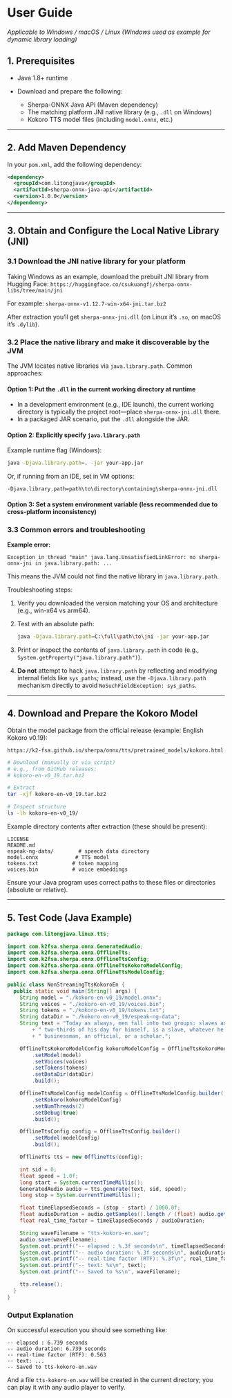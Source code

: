 # User Guide

*Applicable to Windows / macOS / Linux (Windows used as example for dynamic library loading)*

## 1. Prerequisites

* Java 1.8+ runtime
* Download and prepare the following:

  * Sherpa-ONNX Java API (Maven dependency)
  * The matching platform JNI native library (e.g., `.dll` on Windows)
  * Kokoro TTS model files (including `model.onnx`, etc.)

---

## 2. Add Maven Dependency

In your `pom.xml`, add the following dependency:

```xml
<dependency>
  <groupId>com.litongjava</groupId>
  <artifactId>sherpa-onnx-java-api</artifactId>
  <version>1.0.0</version>
</dependency>
```

---

## 3. Obtain and Configure the Local Native Library (JNI)

### 3.1 Download the JNI native library for your platform

Taking Windows as an example, download the prebuilt JNI library from Hugging Face:
`https://huggingface.co/csukuangfj/sherpa-onnx-libs/tree/main/jni`

For example:
`sherpa-onnx-v1.12.7-win-x64-jni.tar.bz2`

After extraction you’ll get `sherpa-onnx-jni.dll` (on Linux it’s `.so`, on macOS it’s `.dylib`).

### 3.2 Place the native library and make it discoverable by the JVM

The JVM locates native libraries via `java.library.path`. Common approaches:

#### Option 1: Put the `.dll` in the current working directory at runtime

* In a development environment (e.g., IDE launch), the current working directory is typically the project root—place `sherpa-onnx-jni.dll` there.
* In a packaged JAR scenario, put the `.dll` alongside the JAR.

#### Option 2: Explicitly specify `java.library.path`

Example runtime flag (Windows):

```sh
java -Djava.library.path=. -jar your-app.jar
```

Or, if running from an IDE, set in VM options:

```
-Djava.library.path=path\to\directory\containing\sherpa-onnx-jni.dll
```

#### Option 3: Set a system environment variable (less recommended due to cross-platform inconsistency)

### 3.3 Common errors and troubleshooting

**Example error:**

```text
Exception in thread "main" java.lang.UnsatisfiedLinkError: no sherpa-onnx-jni in java.library.path: ...
```

This means the JVM could not find the native library in `java.library.path`.

Troubleshooting steps:

1. Verify you downloaded the version matching your OS and architecture (e.g., win-x64 vs arm64).

2. Test with an absolute path:

   ```sh
   java -Djava.library.path=C:\full\path\to\jni -jar your-app.jar
   ```

3. Print or inspect the contents of `java.library.path` in code (e.g., `System.getProperty("java.library.path")`).

4. **Do not** attempt to hack `java.library.path` by reflecting and modifying internal fields like `sys_paths`; instead, use the `-Djava.library.path` mechanism directly to avoid `NoSuchFieldException: sys_paths`.

---

## 4. Download and Prepare the Kokoro Model

Obtain the model package from the official release (example: English Kokoro v0.19):

```
https://k2-fsa.github.io/sherpa/onnx/tts/pretrained_models/kokoro.html
```

```sh
# Download (manually or via script)
# e.g., from GitHub releases:
# kokoro-en-v0_19.tar.bz2

# Extract
tar -xjf kokoro-en-v0_19.tar.bz2

# Inspect structure
ls -lh kokoro-en-v0_19/
```

Example directory contents after extraction (these should be present):

```
LICENSE
README.md
espeak-ng-data/        # speech data directory
model.onnx            # TTS model
tokens.txt           # token mapping
voices.bin           # voice embeddings
```

Ensure your Java program uses correct paths to these files or directories (absolute or relative).

---

## 5. Test Code (Java Example)

```java
package com.litongjava.linux.tts;

import com.k2fsa.sherpa.onnx.GeneratedAudio;
import com.k2fsa.sherpa.onnx.OfflineTts;
import com.k2fsa.sherpa.onnx.OfflineTtsConfig;
import com.k2fsa.sherpa.onnx.OfflineTtsKokoroModelConfig;
import com.k2fsa.sherpa.onnx.OfflineTtsModelConfig;

public class NonStreamingTtsKokoroEn {
  public static void main(String[] args) {
    String model = "./kokoro-en-v0_19/model.onnx";
    String voices = "./kokoro-en-v0_19/voices.bin";
    String tokens = "./kokoro-en-v0_19/tokens.txt";
    String dataDir = "./kokoro-en-v0_19/espeak-ng-data";
    String text = "Today as always, men fall into two groups: slaves and free men. Whoever does not have"
        + " two-thirds of his day for himself, is a slave, whatever he may be: a statesman, a"
        + " businessman, an official, or a scholar.";

    OfflineTtsKokoroModelConfig kokoroModelConfig = OfflineTtsKokoroModelConfig.builder()
        .setModel(model)
        .setVoices(voices)
        .setTokens(tokens)
        .setDataDir(dataDir)
        .build();

    OfflineTtsModelConfig modelConfig = OfflineTtsModelConfig.builder()
        .setKokoro(kokoroModelConfig)
        .setNumThreads(2)
        .setDebug(true)
        .build();

    OfflineTtsConfig config = OfflineTtsConfig.builder()
        .setModel(modelConfig)
        .build();

    OfflineTts tts = new OfflineTts(config);

    int sid = 0;
    float speed = 1.0f;
    long start = System.currentTimeMillis();
    GeneratedAudio audio = tts.generate(text, sid, speed);
    long stop = System.currentTimeMillis();

    float timeElapsedSeconds = (stop - start) / 1000.0f;
    float audioDuration = audio.getSamples().length / (float) audio.getSampleRate();
    float real_time_factor = timeElapsedSeconds / audioDuration;

    String waveFilename = "tts-kokoro-en.wav";
    audio.save(waveFilename);
    System.out.printf("-- elapsed : %.3f seconds\n", timeElapsedSeconds);
    System.out.printf("-- audio duration: %.3f seconds\n", audioDuration);
    System.out.printf("-- real-time factor (RTF): %.3f\n", real_time_factor);
    System.out.printf("-- text: %s\n", text);
    System.out.printf("-- Saved to %s\n", waveFilename);

    tts.release();
  }
}
```

### Output Explanation

On successful execution you should see something like:

```
-- elapsed : 6.739 seconds
-- audio duration: 6.739 seconds
-- real-time factor (RTF): 0.563
-- text: ...
-- Saved to tts-kokoro-en.wav
```

And a file `tts-kokoro-en.wav` will be created in the current directory; you can play it with any audio player to verify.
